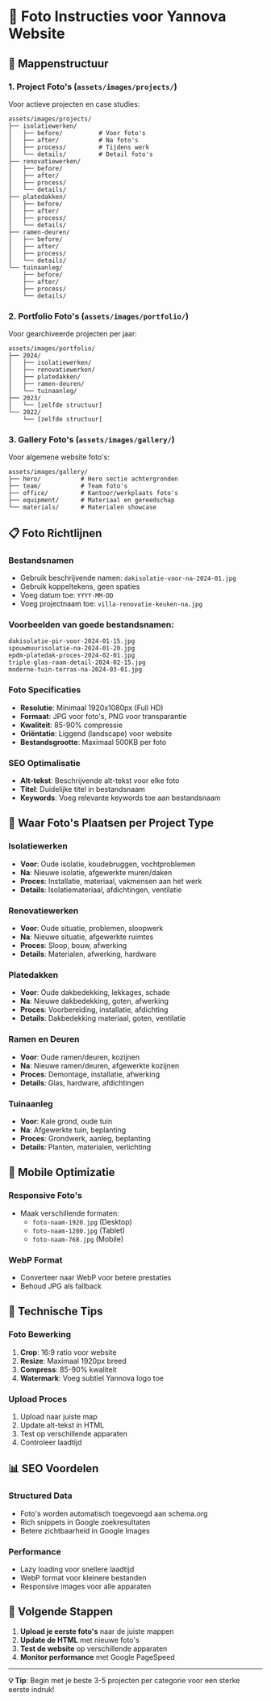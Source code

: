 # 📸 **Foto Instructies voor Yannova Website**

## 📁 **Mappenstructuur**

### **1. Project Foto's (`assets/images/projects/`)**
Voor actieve projecten en case studies:

```
assets/images/projects/
├── isolatiewerken/
│   ├── before/          # Voor foto's
│   ├── after/           # Na foto's  
│   ├── process/         # Tijdens werk
│   └── details/         # Detail foto's
├── renovatiewerken/
│   ├── before/
│   ├── after/
│   ├── process/
│   └── details/
├── platedakken/
│   ├── before/
│   ├── after/
│   ├── process/
│   └── details/
├── ramen-deuren/
│   ├── before/
│   ├── after/
│   ├── process/
│   └── details/
└── tuinaanleg/
    ├── before/
    ├── after/
    ├── process/
    └── details/
```

### **2. Portfolio Foto's (`assets/images/portfolio/`)**
Voor gearchiveerde projecten per jaar:

```
assets/images/portfolio/
├── 2024/
│   ├── isolatiewerken/
│   ├── renovatiewerken/
│   ├── platedakken/
│   ├── ramen-deuren/
│   └── tuinaanleg/
├── 2023/
│   └── [zelfde structuur]
└── 2022/
    └── [zelfde structuur]
```

### **3. Gallery Foto's (`assets/images/gallery/`)**
Voor algemene website foto's:

```
assets/images/gallery/
├── hero/           # Hero sectie achtergronden
├── team/           # Team foto's
├── office/         # Kantoor/werkplaats foto's
├── equipment/      # Materiaal en gereedschap
└── materials/      # Materialen showcase
```

## 📋 **Foto Richtlijnen**

### **Bestandsnamen**
- Gebruik beschrijvende namen: `dakisolatie-voor-na-2024-01.jpg`
- Gebruik koppeltekens, geen spaties
- Voeg datum toe: `YYYY-MM-DD`
- Voeg projectnaam toe: `villa-renovatie-keuken-na.jpg`

### **Voorbeelden van goede bestandsnamen:**
```
dakisolatie-pir-voor-2024-01-15.jpg
spouwmuurisolatie-na-2024-01-20.jpg
epdm-platedak-proces-2024-02-01.jpg
triple-glas-raam-detail-2024-02-15.jpg
moderne-tuin-terras-na-2024-03-01.jpg
```

### **Foto Specificaties**
- **Resolutie**: Minimaal 1920x1080px (Full HD)
- **Formaat**: JPG voor foto's, PNG voor transparantie
- **Kwaliteit**: 85-90% compressie
- **Oriëntatie**: Liggend (landscape) voor website
- **Bestandsgrootte**: Maximaal 500KB per foto

### **SEO Optimalisatie**
- **Alt-tekst**: Beschrijvende alt-tekst voor elke foto
- **Titel**: Duidelijke titel in bestandsnaam
- **Keywords**: Voeg relevante keywords toe aan bestandsnaam

## 🎯 **Waar Foto's Plaatsen per Project Type**

### **Isolatiewerken**
- **Voor**: Oude isolatie, koudebruggen, vochtproblemen
- **Na**: Nieuwe isolatie, afgewerkte muren/daken
- **Proces**: Installatie, materiaal, vakmensen aan het werk
- **Details**: Isolatiemateriaal, afdichtingen, ventilatie

### **Renovatiewerken**
- **Voor**: Oude situatie, problemen, sloopwerk
- **Na**: Nieuwe situatie, afgewerkte ruimtes
- **Proces**: Sloop, bouw, afwerking
- **Details**: Materialen, afwerking, hardware

### **Platedakken**
- **Voor**: Oude dakbedekking, lekkages, schade
- **Na**: Nieuwe dakbedekking, goten, afwerking
- **Proces**: Voorbereiding, installatie, afdichting
- **Details**: Dakbedekking materiaal, goten, ventilatie

### **Ramen en Deuren**
- **Voor**: Oude ramen/deuren, kozijnen
- **Na**: Nieuwe ramen/deuren, afgewerkte kozijnen
- **Proces**: Demontage, installatie, afwerking
- **Details**: Glas, hardware, afdichtingen

### **Tuinaanleg**
- **Voor**: Kale grond, oude tuin
- **Na**: Afgewerkte tuin, beplanting
- **Proces**: Grondwerk, aanleg, beplanting
- **Details**: Planten, materialen, verlichting

## 📱 **Mobile Optimizatie**

### **Responsive Foto's**
- Maak verschillende formaten:
  - `foto-naam-1920.jpg` (Desktop)
  - `foto-naam-1280.jpg` (Tablet)
  - `foto-naam-768.jpg` (Mobile)

### **WebP Format**
- Converteer naar WebP voor betere prestaties
- Behoud JPG als fallback

## 🔧 **Technische Tips**

### **Foto Bewerking**
1. **Crop**: 16:9 ratio voor website
2. **Resize**: Maximaal 1920px breed
3. **Compress**: 85-90% kwaliteit
4. **Watermark**: Voeg subtiel Yannova logo toe

### **Upload Proces**
1. Upload naar juiste map
2. Update alt-tekst in HTML
3. Test op verschillende apparaten
4. Controleer laadtijd

## 📊 **SEO Voordelen**

### **Structured Data**
- Foto's worden automatisch toegevoegd aan schema.org
- Rich snippets in Google zoekresultaten
- Betere zichtbaarheid in Google Images

### **Performance**
- Lazy loading voor snellere laadtijd
- WebP format voor kleinere bestanden
- Responsive images voor alle apparaten

## 🚀 **Volgende Stappen**

1. **Upload je eerste foto's** naar de juiste mappen
2. **Update de HTML** met nieuwe foto's
3. **Test de website** op verschillende apparaten
4. **Monitor performance** met Google PageSpeed

---

**💡 Tip**: Begin met je beste 3-5 projecten per categorie voor een sterke eerste indruk!